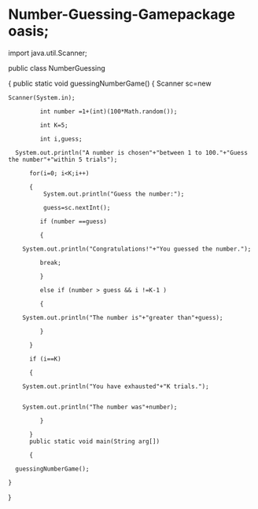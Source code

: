 # Number-Guessing-Gamepackage oasis;

import java.util.Scanner;

public class NumberGuessing 

{    public static void guessingNumberGame() 
	{
	         Scanner sc=new
		 
	Scanner(System.in);
	
	         int number =1+(int)(100*Math.random());
		 
	         int K=5;
		 
	         int i,guess;
		 
	  System.out.println("A number is chosen"+"between 1 to 100."+"Guess the number"+"within 5 trials");
	  
	      for(i=0; i<K;i++)
	      
	      {
	    	  System.out.println("Guess the number:");
		  
	    	  guess=sc.nextInt();
	    	  
	    	 if (number ==guess)
		 
	    	 {
		 
	    System.out.println("Congratulations!"+"You guessed the number.");
	    
             break;
	     
	    	 }
		 
	    	 else if (number > guess && i !=K-1 )
		 
	    	 {
		 
	    System.out.println("The number is"+"greater than"+guess);
	    
	    	 }	    
		 
	      }
	      
	      if (i==K)
	      
	      {
	      
	    System.out.println("You have exhausted"+"K trials.");
	    
	    
	    System.out.println("The number was"+number);
	    
	    	 }
		 
	      }
          public static void main(String arg[])
	  
          {
	  
      guessingNumberGame();
      
	}

	
	
}


